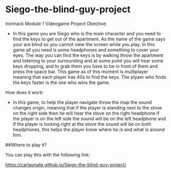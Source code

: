 # Siego-the-blind-guy-project
Ironhack Module 1 Videogame Project
Obective:
- In this game you are Siego who is the main character and you need to find the keys to get out of the apartment. As the name of the game says 
your are blind so you cannot view the screen while you play. In this game all you need is some headphones and something to cover your eyes.
The way you can find the keys is by walking throw the apartment and listening to your surrounding and at some point you will hear some keys dropping, and to grab them
you have to be in front of them and press the space bar. This game as of this moment is multiplayer meaning that each player has 40s to find the keys. 
The plyaer who finds the keys faster is the one who wins the game. 

How does it work:
- In this game, to help the player navigate throw the map the sound changes origin, meaning that if the player is standing next to the stove on the right side
then he will hear the stove on the right headphone if the player is on the left side the sound will be on the left headphone and if
the player is looking right at the stove the sound will be on both headphones, this helps the player know where he is and what is around him.

##Where to play it?

You can play this with the following link:

https://carlaonate.github.io/Siego-the-blind-guy-project/


